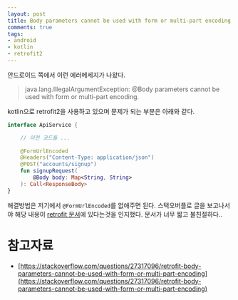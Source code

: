 ```yaml
---
layout: post
title: Body parameters cannot be used with form or multi-part encoding.
comments: true
tags:
- android
- kotlin
- retrofit2
---
```


안드로이드 쪽에서 이런 에러메세지가 나왔다.     

> java.lang.IllegalArgumentException: @Body parameters cannot be used with form or multi-part encoding.

kotlin으로 retrofit2을 사용하고 있으며 문제가 되는 부분은 아래와 같다.
``` kotlin
interface ApiService {

    // 이전 코드들 ...
    
    @FormUrlEncoded
    @Headers("Content-Type: application/json")
    @POST("accounts/signup")
    fun signupRequest(
        @Body body: Map<String, String>
    ): Call<ResponseBody>
}
```

해결방법은 저기에서 `@FormUrlEncoded`를 없애주면 된다. 스택오버플로 글을 보고나서야 해당 내용이 [retrofit 문서](http://devflow.github.io/retrofit-kr/)에 있다는것을 인지했다. 문서가 너무 짧고 불친절하다..     


# 참고자료
* [https://stackoverflow.com/questions/27317096/retrofit-body-parameters-cannot-be-used-with-form-or-multi-part-encoding](https://stackoverflow.com/questions/27317096/retrofit-body-parameters-cannot-be-used-with-form-or-multi-part-encoding)
